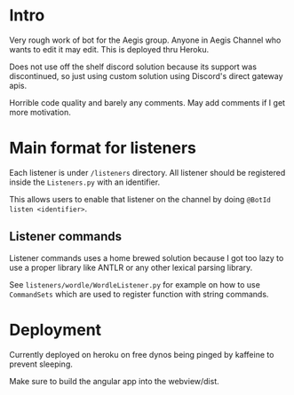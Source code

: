 # Intro

Very rough work of bot for the Aegis group. Anyone in Aegis Channel who wants to edit it may edit. This is deployed thru
Heroku.

Does not use off the shelf discord solution because its support was discontinued, so just using custom solution using
Discord's direct gateway apis.

Horrible code quality and barely any comments. May add comments if I get more motivation.

# Main format for listeners

Each listener is under `/listeners` directory. All listener should be registered inside the `Listeners.py` with an
identifier.

This allows users to enable that listener on the channel by doing
`@BotId listen <identifier>`.

## Listener commands

Listener commands uses a home brewed solution because I got too lazy to use a proper library like ANTLR or any other
lexical parsing library.

See `listeners/wordle/WordleListener.py` for example on how to use
`CommandSets` which are used to register function with string commands.

# Deployment

Currently deployed on heroku on free dynos being pinged by kaffeine to prevent sleeping.

Make sure to build the angular app into the webview/dist.